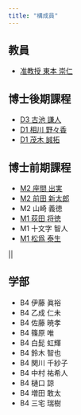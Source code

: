 ```yaml
---
title: "構成員"
---
```


## 教員

- [准教授 東本 崇仁](/tomoto/)

## 博士後期課程

- [D3 古池 謙人](https://www.koike.app/)
- [D1 相川 野々香](/members/aikawa/)
- [D1 茂木 誠拓](/members/mogi/)

## 博士前期課程

- [M2 座間 出実](/members/zama/)
- [M2 前田 新太郎](https://shintaro.maeda.app/)
- M2 山崎 義徳
- [M1 荻田 将徳](/members/ogita/)
- M1 十文字 智人
- [M1 松爲 泰生](/members/matsui/)

||

## 学部

- B4 伊藤 眞裕
- B4 乙成 仁未
- B4 佐藤 暁孝
- B4 篠原 唯
- B4 白髭 虹輝
- B4 鈴木 智也
- B4 関川 千紗子
- B4 中村 祐希人
- B4 樋口 諒
- B4 増田 敢太
- B4 三宅 瑞樹
